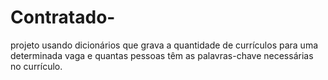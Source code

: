 # Contratado-
 projeto usando dicionários que grava a quantidade de currículos para uma determinada vaga e quantas  pessoas têm as palavras-chave necessárias no currículo. 
